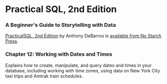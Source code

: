 # Practical SQL, 2nd Edition
### A Beginner's Guide to Storytelling with Data

[PracticalSQL, 2nd Edition](https://nostarch.com/practical-sql-2nd-edition/) by Anthony DeBarros is [available from No Starch Press](https://nostarch.com/practical-sql-2nd-edition/).

### Chapter 12: Working with Dates and Times

Explains how to create, manipulate, and query dates and times in your database, including working with time zones, using data on New York City taxi trips and Amtrak train schedules.



